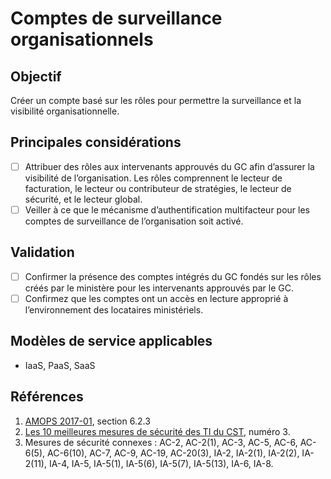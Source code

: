 # Comptes de surveillance organisationnels

## Objectif

Créer un compte basé sur les rôles pour permettre la surveillance et la visibilité organisationnelle.

## Principales considérations

* [ ] Attribuer des rôles aux intervenants approuvés du GC afin d’assurer la visibilité de l’organisation. Les rôles comprennent le lecteur de facturation, le lecteur ou contributeur de stratégies, le lecteur de sécurité, et le lecteur global.
* [ ] Veiller à ce que le mécanisme d’authentification multifacteur pour les comptes de surveillance de l’organisation soit activé.

## Validation

* [ ] Confirmer la présence des comptes intégrés du GC fondés sur les rôles créés par le ministère pour les intervenants approuvés par le GC.
* [ ] Confirmez que les comptes ont un accès en lecture approprié à l’environnement des locataires ministériels.

## Modèles de service applicables

* IaaS, PaaS, SaaS

## Références

1. [AMOPS 2017-01](https://www.canada.ca/fr/gouvernement/systeme/gouvernement-numerique/innovations-gouvernementales-numeriques/services-informatique-nuage/orientation-utilisation-securisee-services-commerciaux-informatique-nuage-amops.html), section 6.2.3
2. [Les 10 meilleures mesures de sécurité des TI du CST](https://www.cyber.gc.ca/fr/orientation/les-10-principales-mesures-de-securite-du-cst), numéro 3.
3. Mesures de sécurité connexes : AC-2, AC-2(1), AC-3, AC-5, AC-6, AC-6(5), AC-6(10), AC-7, AC-9, AC-19, AC-20(3), IA-2, IA-2(1), IA-2(2), IA-2(11), IA-4, IA-5, IA-5(1), IA-5(6), IA-5(7), IA-5(13), IA-6, IA-8.
